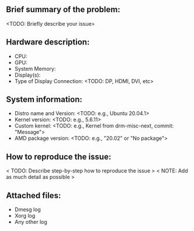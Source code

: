 ## Brief summary of the problem:
  <TODO: Briefly describe your issue>

## Hardware description:
 - CPU: <TODO>
 - GPU: <TODO>
 - System Memory: <TODO>
 - Display(s): <TODO>
 - Type of Display Connection: <TODO: DP, HDMI, DVI, etc>

## System information:
 - Distro name and Version: <TODO: e.g., Ubuntu 20.04.1>
 - Kernel version: <TODO: e.g., 5.6.11>
 - Custom kernel: <TODO: e.g., Kernel from drm-misc-next, commit: "Message">
 - AMD package version: <TODO: e.g., "20.02" or "No package">

## How to reproduce the issue:
 < TODO: Describe step-by-step how to reproduce the issue >
 < NOTE: Add as much detail as possible >

## Attached files:
 - Dmesg log
 - Xorg log
 - Any other log
